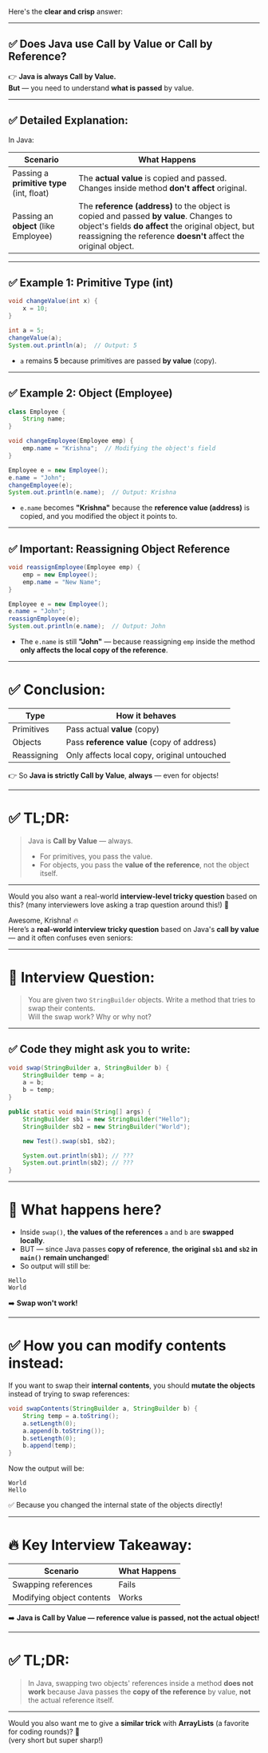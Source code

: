 Here's the **clear and crisp** answer:

---

## ✅ Does Java use **Call by Value** or **Call by Reference**?

👉 **Java is always Call by Value.**  
**But** — you need to understand **what is passed** by value.

---

## ✅ Detailed Explanation:

In Java:

| Scenario                        | What Happens                             |
|----------------------------------|-----------------------------------------|
| Passing a **primitive type** (int, float) | The **actual value** is copied and passed. Changes inside method **don't affect** original. |
| Passing an **object** (like Employee) | The **reference (address)** to the object is copied and passed **by value**. Changes to object's fields **do affect** the original object, but reassigning the reference **doesn't** affect the original object. |

---

## ✅ Example 1: Primitive Type (int)

```java
void changeValue(int x) {
    x = 10;
}

int a = 5;
changeValue(a);
System.out.println(a);  // Output: 5
```
- `a` remains **5** because primitives are passed **by value** (copy).

---

## ✅ Example 2: Object (Employee)

```java
class Employee {
    String name;
}

void changeEmployee(Employee emp) {
    emp.name = "Krishna";  // Modifying the object's field
}

Employee e = new Employee();
e.name = "John";
changeEmployee(e);
System.out.println(e.name);  // Output: Krishna
```
- `e.name` becomes **"Krishna"** because the **reference value (address)** is copied, and you modified the object it points to.

---

## ✅ Important: Reassigning Object Reference

```java
void reassignEmployee(Employee emp) {
    emp = new Employee();
    emp.name = "New Name";
}

Employee e = new Employee();
e.name = "John";
reassignEmployee(e);
System.out.println(e.name);  // Output: John
```
- The `e.name` is still **"John"** — because reassigning `emp` inside the method **only affects the local copy of the reference**.

---

# ✅ Conclusion:

| Type         | How it behaves         |
|--------------|-------------------------|
| Primitives   | Pass actual **value** (copy) |
| Objects      | Pass **reference value** (copy of address) |
| Reassigning  | Only affects local copy, original untouched |

👉 So **Java is strictly Call by Value**, **always** — even for objects!

---

# ✅ TL;DR:

> Java is **Call by Value** — always.
> - For primitives, you pass the value.
> - For objects, you pass the **value of the reference**, not the object itself.

---

Would you also want a real-world **interview-level tricky question** based on this? (many interviewers love asking a trap question around this!) 🚀

Awesome, Krishna! 🔥  
Here’s a **real-world interview tricky question** based on Java's **call by value** — and it often confuses even seniors:

---

# 🚀 Interview Question:
> You are given two `StringBuilder` objects. Write a method that tries to swap their contents.  
> Will the swap work? Why or why not?

---

## ✅ Code they might ask you to write:

```java
void swap(StringBuilder a, StringBuilder b) {
    StringBuilder temp = a;
    a = b;
    b = temp;
}

public static void main(String[] args) {
    StringBuilder sb1 = new StringBuilder("Hello");
    StringBuilder sb2 = new StringBuilder("World");

    new Test().swap(sb1, sb2);

    System.out.println(sb1); // ???
    System.out.println(sb2); // ???
}
```

---

# 🧠 What happens here?

- Inside `swap()`, **the values of the references** `a` and `b` are **swapped locally**.
- BUT — since Java passes **copy of reference**, **the original `sb1` and `sb2` in `main()` remain unchanged**!
- So output will still be:

```
Hello
World
```

➡️ **Swap won't work!**

---

# ✅ How you can modify contents instead:

If you want to swap their **internal contents**, you should **mutate the objects** instead of trying to swap references:

```java
void swapContents(StringBuilder a, StringBuilder b) {
    String temp = a.toString();
    a.setLength(0);
    a.append(b.toString());
    b.setLength(0);
    b.append(temp);
}
```

Now the output will be:

```
World
Hello
```

✅ Because you changed the internal state of the objects directly!

---

# 🔥 Key Interview Takeaway:

| Scenario         | What Happens |
|------------------|--------------|
| Swapping references | Fails |
| Modifying object contents | Works |

➡️ **Java is Call by Value — reference value is passed, not the actual object!**

---

# ✅ TL;DR:

> In Java, swapping two objects' references inside a method **does not work** because Java passes the **copy of the reference** by value, **not** the actual reference itself.

---

Would you also want me to give a **similar trick** with **ArrayLists** (a favorite for coding rounds)? 🚀  
(very short but super sharp!)